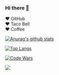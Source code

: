 ### Hi there 👋
:heart: GitHub  
:heart: Taco Bell  
:heart: Coffee  

[![Anurag's github stats](https://github-readme-stats.vercel.app/api?username=abaskett3&count_private=true&hideborder=true&theme=cobalt&show_icons=true)](https://github.com/anuraghazra/github-readme-stats)

[![Top Langs](https://github-readme-stats.vercel.app/api/top-langs/?username=abaskett3&theme=cobalt)](https://github.com/anuraghazra/github-readme-stats)

[![Code Wars](https://www.codewars.com/users/abaskett3/badges/small)](https://www.codewars.com/users/abaskett3)

![](https://media.giphy.com/media/VvXg0yjJQgfEQ/giphy.gif)
